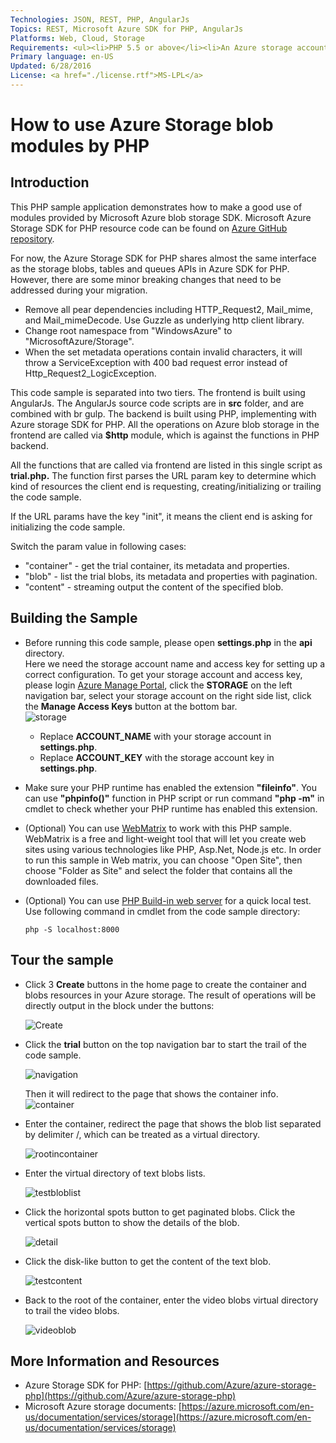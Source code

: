 ```yaml
---
Technologies: JSON, REST, PHP, AngularJs
Topics: REST, Microsoft Azure SDK for PHP, AngularJs
Platforms: Web, Cloud, Storage
Requirements: <ul><li>PHP 5.5 or above</li><li>An Azure storage account</li><li>Composer & Npm</li><li>Gulp manage client scripts</li></ul>
Primary language: en-US
Updated: 6/28/2016
License: <a href="./license.rtf">MS-LPL</a>
---
```


# How to use Azure Storage blob modules by PHP

## Introduction
This PHP sample application demonstrates how to make a good use of modules provided by Microsoft Azure blob storage SDK. Microsoft Azure Storage SDK for PHP resource code can be found on [Azure GitHub repository](https://github.com/Azure/azure-storage-php).

For now, the Azure Storage SDK for PHP shares almost the same interface as the storage blobs, tables and queues APIs in Azure SDK for PHP. However, there are some minor breaking changes that need to be addressed during your migration.


- Remove all pear dependencies including HTTP\_Request2, Mail\_mime, and Mail\_mimeDecode. Use Guzzle as underlying http client library.
- Change root namespace from "WindowsAzure" to "MicrosoftAzure/Storage".
- When the set metadata operations contain invalid characters, it will throw a ServiceException with 400 bad request error instead of Http\_Request2\_LogicException.

This code sample is separated into two tiers. The frontend is built using AngularJs. The AngularJs source code scripts are in __src__ folder, and are combined with br gulp. The backend is built using PHP, implementing with Azure storage SDK for PHP. All the operations on Azure blob storage in the frontend are called via __$http__ module, which is against the functions in PHP backend.

All the functions that are called via frontend are listed in this single script as __trial.php.__ The function first parses the URL param key to determine which kind of resources the client end is requesting, creating/initializing or trailing the code sample.

If the URL params have the key "init", it means the client end is asking for initializing the code sample.

Switch the param value in following cases:  

- "container" - get the trial container, its metadata and properties.
- "blob" - list the trial blobs, its metadata and properties with pagination.
- "content" - streaming output the content of the specified blob.

## Building the Sample

- Before running this code sample, please open __settings.php__ in the __api__ directory.  
Here we need the storage account name and access key for setting up a correct configuration. To get your storage account and access key, please login [Azure Manage Portal](https://manage.windowsazure.com/), click the __STORAGE__ on the left navigation bar, select your storage account on the right side list, click the __Manage Access Keys__ button at the bottom bar.  
	![storage](./Images/storage.PNG)

  - Replace __ACCOUNT\_NAME__ with your storage account in __settings.php__.
  - Replace __ACCOUNT\_KEY__ with the storage account key in __settings.php__.
- Make sure your PHP runtime has enabled the extension __"fileinfo"__. You can use __"phpinfo()"__ function in PHP script or run command __"php -m"__ in cmdlet to check whether your PHP runtime has enabled this extension.
- (Optional) You can use [WebMatrix](http://www.microsoft.com/web/webmatrix/) to work with this PHP sample. WebMatrix is a free and light-weight tool that will let you create web sites using various technologies like PHP, Asp.Net, Node.js etc. In order to run this sample in Web matrix, you can choose "Open Site", then choose "Folder as Site" and select the folder that contains all the downloaded files.
- (Optional) You can use [PHP Build-in web server](http://php.net/manual/en/features.commandline.webserver.php) for a quick local test. Use following command in cmdlet from the code sample directory:

	`php -S localhost:8000`

## Tour the sample

- Click 3 __Create__ buttons in the home page to create the container and blobs resources in your Azure storage. The result of operations will be directly output in the block under the buttons:

	![Create](./Images/Create.PNG)

- Click the __trial__ button on the top navigation bar to start the trail of the code sample.

	![navigation](./Images/navigationbar.PNG)

	Then it will redirect to the page that shows the container info.  
	![container](./Images/container.PNG) 

- Enter the container, redirect the page that shows the blob list separated by delimiter /, which can be treated as a virtual directory.

	![rootincontainer](./Images/rootincontainer.PNG)

- Enter the virtual directory of text blobs lists.

	![testbloblist](./Images/testbloblist.PNG)

- Click the horizontal spots button to get paginated blobs. Click the vertical spots button to show the details of the blob.

	![detail](./Images/testblobdetail.PNG)

- Click the disk-like button to get the content of the text blob.

	![testcontent](./Images/testcontent.PNG)

- Back to the root of the container, enter the video blobs virtual directory to trail the video blobs.

	![videoblob](./Images/videoblobdetail.PNG) 

## More Information and Resources

- Azure Storage SDK for PHP: [https://github.com/Azure/azure-storage-php](https://github.com/Azure/azure-storage-php)
- Microsoft Azure storage documents: [https://azure.microsoft.com/en-us/documentation/services/storage](https://azure.microsoft.com/en-us/documentation/services/storage)
